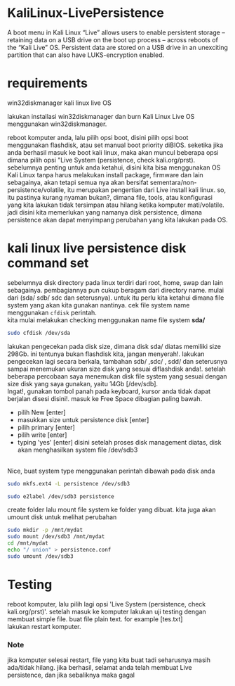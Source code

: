 # KaliLinux-LivePersistence
A boot menu in Kali Linux “Live” allows users to enable persistent storage – retaining data on a USB drive on the boot up process – across reboots of the “Kali Live” OS. Persistent data are stored on a USB drive in an unexciting partition that can also have LUKS-encryption enabled.

# requirements
win32diskmanager
kali linux live OS

lakukan installasi win32diskmanager dan burn Kali Linux Live OS menggunakan win32diskmanager.

reboot komputer anda, lalu pilih opsi boot, disini pilih opsi boot menggunakan flashdisk, atau set manual boot priority diBIOS. seketika jika anda berhasil masuk ke boot kali linux, maka akan muncul beberapa opsi dimana pilih opsi "Live System (persistence, check kali.org/prst).
</br>
sebelumnya penting untuk anda ketahui, disini kita bisa menggunakan OS Kali Linux tanpa harus melakukan install package, firmware dan lain sebagainya, akan tetapi semua nya akan bersifat sementara/non-persistence/volatile, itu merupakan pengertian dari Live install kali linux. so, itu pastinya kurang nyaman bukan?, dimana file, tools, atau konfigurasi yang kita lakukan tidak tersimpan atau hilang ketika komputer mati/volatile. jadi disini kita memerlukan yang namanya disk persistence, dimana persistence akan dapat menyimpang perubahan yang kita lakukan pada OS.

# kali linux live persistence disk command set

sebelumnya disk directory pada linux terdiri dari root, home, swap dan lain sebagainya. pembagiannya pun cukup beragam dari directory name. mulai dari (sda/ sdb/ sdc dan seterusnya). untuk itu perlu kita ketahui dimana file system yang akan kita gunakan nantinya. cek file system name menggunakan ```cfdisk``` perintah. 
</br>
kita mulai melakukan checking menggunakan name file system <b>sda/</b>
```bash
sudo cfdisk /dev/sda
```
lakukan pengecekan pada disk size, dimana disk sda/ diatas memiliki size 298Gb. ini tentunya bukan flashdisk kita, jangan menyerah!. lakukan pengecekan lagi secara berkala, tambahan sdb/ ,sdc/ , sdd/ dan seterusnya sampai menemukan ukuran size disk yang sesuai diflashdisk anda!. setelah beberapa percobaan saya menemukan disk file system yang sesuai dengan size disk yang saya gunakan, yaitu 14Gb [/dev/sdb].
</br>
Ingat!, gunakan tombol panah pada keyboard, kursor anda tidak dapat berjalan disesi disini!. masuk ke Free Space dibagian paling bawah.
- pilih New [enter]
- masukkan size untuk persistence disk [enter]
- pilih primary [enter]
- pilih write [enter]
- typing 'yes' [enter]
disini setelah proses disk management diatas, disk akan menghasilkan system file /dev/sdb3
</br>
Nice, buat system type menggunakan perintah dibawah pada disk anda

```bash
sudo mkfs.ext4 -L persistence /dev/sdb3
```

```bash
sudo e2label /dev/sdb3 persistence
```
create folder lalu mount file system ke folder yang dibuat. kita juga akan umount disk untuk melihat perubahan
```bash
sudo mkdir -p /mnt/mydat
sudo mount /dev/sdb3 /mnt/mydat
cd /mnt/mydat
echo "/ union" > persistence.conf
sudo umount /dev/sdb3
```

# Testing
reboot komputer, lalu pilih lagi opsi 'Live System (persistence, check kali.org/prst)'. setelah masuk ke komputer lakukan uji testing dengan membuat simple file. buat file plain text. for example [tes.txt]
</br>
lakukan restart komputer.

### Note
jika komputer selesai restart, file yang kita buat tadi seharusnya masih ada/tidak hilang. jika berhasil, selamat anda telah membuat Live persistence, dan jika sebaliknya maka gagal

